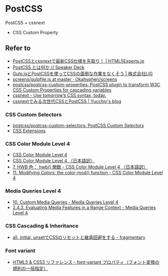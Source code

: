 # PostCSS

PostCSS + cssnext

* CSS Custom Property

## Refer to

* [PostCSSとcssnextで最新CSS仕様を先取り！ | HTML5Experts.jp](https://html5experts.jp/t32k/17235/)
* [PostCSS とは何か // Speaker Deck](https://speakerdeck.com/jmblog/postcss-tohahe-ka)
* [Gulp.jsとPostCSSを使ってCSSの面倒な作業をなくそう | 株式会社LIG](http://liginc.co.jp/206518)
* [screens/gulpfile.js at master · Okahyphen/screens](https://github.com/Okahyphen/screens/blob/master/gulpfile.js)
* [postcss/postcss-custom-properties: PostCSS plugin to transform W3C CSS Custom Properties for cascading variables](https://github.com/postcss/postcss-custom-properties)
* [cssnext - Use tomorrow’s CSS syntax, today.](http://cssnext.io/)
* [cssnextでみる次世代CSSとPostCSS | Yucchiy's blog](http://blog.yucchiy.com/2015/04/22/cssnext-postcss-for-nextgeneration-of-css/)

### CSS Custom Selectors

* [postcss/postcss-custom-selectors: PostCSS Custom Selectors](https://github.com/postcss/postcss-custom-selectors)
* [CSS Extensions](https://drafts.csswg.org/css-extensions/#custom-selectors)

### CSS Color Module Level 4

* [CSS Color Module Level 4](https://drafts.csswg.org/css-color-4/)
* [CSS Color Module Level 4 （日本語訳）](https://triple-underscore.github.io/css-color-ja.html)
* [7. HWB 色： hwb() 関数 - CSS Color Module Level 4 （日本語訳）](https://triple-underscore.github.io/css-color-ja.html#the-hwb-notation)
* [11. Modifying Colors: the color-mod() function - CSS Color Module Level 4](https://drafts.csswg.org/css-color-4/#modifying-colors)

### Media Queries Level 4

* [10. Custom Media Queries - Media Queries Level 4](https://drafts.csswg.org/mediaqueries/#custom-mq)
* [2.4.3. Evaluating Media Features in a Range Context - Media Queries Level 4](https://drafts.csswg.org/mediaqueries/#mq-range-context)

### CSS Cascading & Inheritance

* [all, initial, unsetでCSSのリセットと継承回避をする - fragmentary](http://myakura.hatenablog.com/entry/2013/12/11/183718)

### Font variant

* [HTML5 & CSS3 リファレンス - font-variant プロパティ（フォント変換の規則の一括指定）](http://www.osaka-kyoiku.ac.jp/~joho/html5_ref/css/font-variant_css.php?menutype=2dtaldl01l02l03A0)

